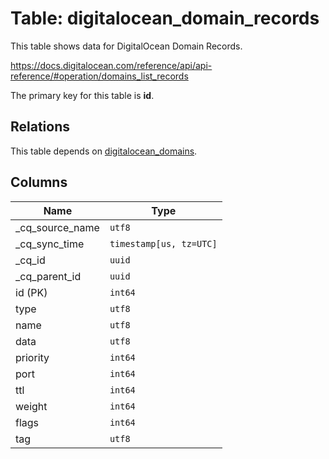 # Table: digitalocean_domain_records

This table shows data for DigitalOcean Domain Records.

https://docs.digitalocean.com/reference/api/api-reference/#operation/domains_list_records

The primary key for this table is **id**.

## Relations

This table depends on [digitalocean_domains](digitalocean_domains).

## Columns

| Name          | Type          |
| ------------- | ------------- |
|_cq_source_name|`utf8`|
|_cq_sync_time|`timestamp[us, tz=UTC]`|
|_cq_id|`uuid`|
|_cq_parent_id|`uuid`|
|id (PK)|`int64`|
|type|`utf8`|
|name|`utf8`|
|data|`utf8`|
|priority|`int64`|
|port|`int64`|
|ttl|`int64`|
|weight|`int64`|
|flags|`int64`|
|tag|`utf8`|